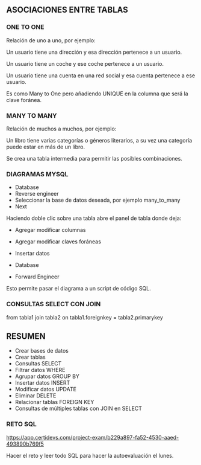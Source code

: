 

## ASOCIACIONES ENTRE TABLAS

### ONE TO ONE

Relación de uno a uno, por ejemplo:

Un usuario tiene una dirección y esa dirección pertenece a un usuario.

Un usuario tiene un coche y ese coche pertenece a un usuario.

Un usuario tiene una cuenta en una red social y esa cuenta pertenece a ese usuario.

Es como Many to One pero añadiendo UNIQUE en la columna que será la clave foránea.


### MANY TO MANY

Relación de muchos a muchos, por ejemplo:

Un libro tiene varias categorías o géneros literarios, a su vez una categoría puede estar en más de un libro.

Se crea una tabla intermedia para permitir las posibles combinaciones.

### DIAGRAMAS MYSQL

* Database
* Reverse engineer
* Seleccionar la base de datos deseada, por ejemplo many_to_many
* Next


Haciendo doble clic sobre una tabla abre el panel de tabla donde deja:

* Agregar modificar columnas
* Agregar modificar claves foráneas
* Insertar datos

* Database
* Forward Engineer

Esto permite pasar el diagrama a un script de código SQL.

### CONSULTAS SELECT CON JOIN

from tabla1
join tabla2 on tabla1.foreignkey = tabla2.primarykey


## RESUMEN

* Crear bases de datos
* Crear tablas
* Consultas SELECT
* Filtrar datos WHERE
* Agrupar datos GROUP BY
* Insertar datos INSERT
* Modificar datos UPDATE
* Eliminar DELETE
* Relacionar tablas FOREIGN KEY
* Consultas de múltiples tablas con JOIN en SELECT


### RETO SQL 

https://app.certidevs.com/project-exam/b229a897-fa52-4530-aaed-493890b769f5

Hacer el reto y leer todo SQL para hacer la autoevaluación el lunes.
